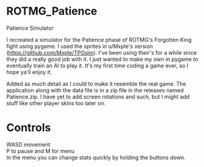 # ROTMG_Patience
Patience Simulator

I recreated a simulator for the Patience phase of ROTMG's Forgotten King fight using pygame. I used the sprites in u/Mxple's version (https://github.com/Mxple/TPGsim). I've been using their's for a
while since they did a really good job with it. I just wanted to make my own in pygame to eventually train an AI to play it. It's my first time coding a game ever, so I hope ya'll enjoy it.

Added as much detail as I could to make it resemble the real game. The application along with the data file is in a zip file in the releases named Patience.zip. I have yet to add screen rotations and such, but I might add stuff like other player skins too later on.

# Controls

WASD movement  
P to pause and M for menu  
In the menu you can change stats quickly by holding the buttons down.  
